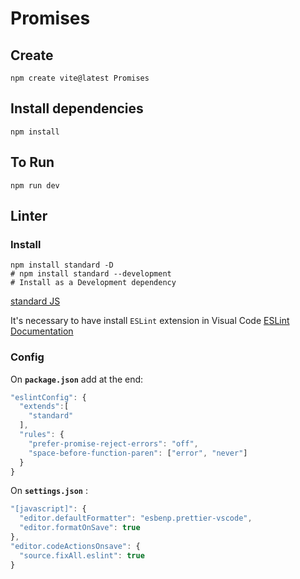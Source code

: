 # Promises

## Create

```shell
npm create vite@latest Promises
```

## Install dependencies

```shell
npm install
```

## To Run

```shell
npm run dev
```

## Linter

### Install

```shell
npm install standard -D
# npm install standard --development
# Install as a Development dependency
```

[standard JS](https://standardjs.com/)

It's necessary to have install `ESLint` extension in Visual Code
[ESLint Documentation](https://eslint.org/docs/latest/use/configure/)

### Config

On **`package.json`** add at the end:

```javascript
"eslintConfig": {
  "extends":[
    "standard"
  ],
  "rules": {
    "prefer-promise-reject-errors": "off",
    "space-before-function-paren": ["error", "never"]
  }
}
```

On **`settings.json`** :

```javascript
"[javascript]": {
  "editor.defaultFormatter": "esbenp.prettier-vscode",
  "editor.formatOnSave": true
},
"editor.codeActionsOnsave": {
  "source.fixAll.eslint": true
}
```
